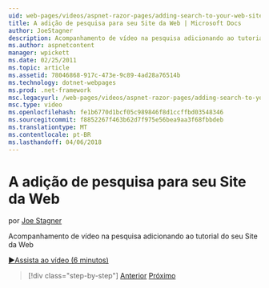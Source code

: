 ```yaml
---
uid: web-pages/videos/aspnet-razor-pages/adding-search-to-your-web-site
title: A adição de pesquisa para seu Site da Web | Microsoft Docs
author: JoeStagner
description: Acompanhamento de vídeo na pesquisa adicionando ao tutorial do seu Site da Web
ms.author: aspnetcontent
manager: wpickett
ms.date: 02/25/2011
ms.topic: article
ms.assetid: 78046868-917c-473e-9c89-4ad28a76514b
ms.technology: dotnet-webpages
ms.prod: .net-framework
msc.legacyurl: /web-pages/videos/aspnet-razor-pages/adding-search-to-your-web-site
msc.type: video
ms.openlocfilehash: fe1b6770d1bcf05c989846f8d1ccffbd03548346
ms.sourcegitcommit: f8852267f463b62d7f975e56bea9aa3f68fbbdeb
ms.translationtype: MT
ms.contentlocale: pt-BR
ms.lasthandoff: 04/06/2018
---
```

<a name="adding-search-to-your-web-site"></a>A adição de pesquisa para seu Site da Web
====================
por [Joe Stagner](https://github.com/JoeStagner)

Acompanhamento de vídeo na pesquisa adicionando ao tutorial do seu Site da Web

[&#9654;Assista ao vídeo (6 minutos)](https://channel9.msdn.com/Blogs/ASP-NET-Site-Videos/adding-search-to-your-web-site)

> [!div class="step-by-step"]
> [Anterior](adding-email-to-your-web-site.md)
> [Próximo](adding-social-networking-to-your-website.md)
